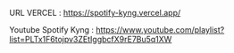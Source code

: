 URL VERCEL : https://spotify-kyng.vercel.app/

Youtube Spotify Kyng : https://www.youtube.com/playlist?list=PLTx1F6tojpv3ZEtIggbcfX9rE7Bu5q1XW
